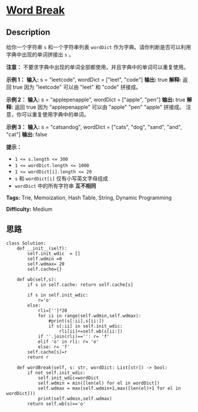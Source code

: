 # [Word Break][title]

## Description

给你一个字符串 `s` 和一个字符串列表 `wordDict` 作为字典。请你判断是否可以利用字典中出现的单词拼接出 `s` 。

**注意：** 不要求字典中出现的单词全部都使用，并且字典中的单词可以重复使用。



**示例 1：**
            **输入:** s = "leetcode", wordDict = ["leet", "code"]    **输出:** true    **解释:** 返回 true 因为 "leetcode" 可以由 "leet" 和 "code" 拼接成。    

**示例 2：**
            **输入:** s = "applepenapple", wordDict = ["apple", "pen"]    **输出:** true    **解释:** 返回 true 因为 "applepenapple" 可以由 "apple" "pen" "apple" 拼接成。         注意，你可以重复使用字典中的单词。    

**示例 3：**
            **输入:** s = "catsandog", wordDict = ["cats", "dog", "sand", "and", "cat"]    **输出:** false    



**提示：**

  * `1 <= s.length <= 300`
  * `1 <= wordDict.length <= 1000`
  * `1 <= wordDict[i].length <= 20`
  * `s` 和 `wordDict[i]` 仅有小写英文字母组成
  * `wordDict` 中的所有字符串 **互不相同**


**Tags:** Trie, Memoization, Hash Table, String, Dynamic Programming

**Difficulty:** Medium

## 思路

``` python3
class Solution:
    def __init__(self):
        self.init_wdic  = []
        self.wdmin =0
        self.wdmax= 20
        self.cache={}

    def wb(self,s):
        if s in self.cache: return self.cache[s]
        
        if s in self.init_wdic: 
            r='o'
        else:
            rli=['']*20
            for ii in range(self.wdmin,self.wdmax):
                #print(s[:ii],s[ii:])
                if s[:ii] in self.init_wdic:
                    rli[ii]+=self.wb(s[ii:])
            if ''.join(rli)=='': r= 'f'
            elif 'o' in rli: r= 'o'
            else: r= 'f'
        self.cache[s]=r
        return r
            
    def wordBreak(self, s: str, wordDict: List[str]) -> bool:
        if not self.init_wdic: 
            self.init_wdic=wordDict
            self.wdmin = min([len(el) for el in wordDict])
            self.wdmax = max(self.wdmin+1,max([len(el)+1 for el in wordDict]))
            print(self.wdmin,self.wdmax)
        return self.wb(s)=='o'


```

[title]: https://leetcode-cn.com/problems/word-break
